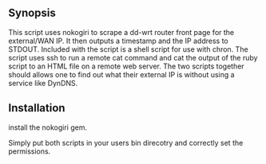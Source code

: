 ## Synopsis

This script uses nokogiri to scrape a dd-wrt router front page for the external/WAN IP.  It then outputs a timestamp and the IP address to STDOUT.  Included with the script is a shell script for use with chron.  The script uses ssh to run a remote cat command and cat the output of the ruby script to an HTML file on a remote web server.  The two scripts together should allows one to find out what their external IP is without using a service like DynDNS.



## Installation

install the nokogiri gem.

Simply put both scripts in your users bin direcotry and correctly set the permissions.


